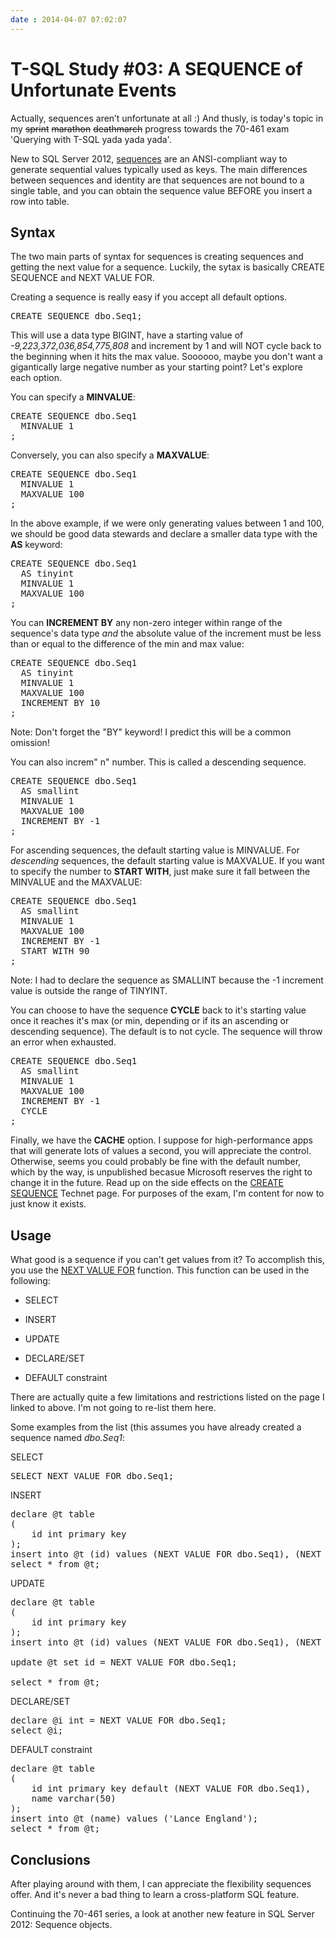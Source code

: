 ```yaml
---
date : 2014-04-07 07:02:07
---
```

# T-SQL Study #03: A SEQUENCE of Unfortunate Events

Actually, sequences aren’t unfortunate at all :) And thusly, is today's topic in my ~~sprint~~ ~~marathon~~ ~~deathmarch~~ progress towards the 70-461 exam 'Querying with T-SQL yada yada yada'.

New to SQL Server 2012, [sequences](http://technet.microsoft.com/en-us/library/ff878058.aspx) are an ANSI-compliant way to generate sequential values typically used as keys. The main differences between sequences and identity are that sequences are not bound to a single table, and you can obtain the sequence value BEFORE you insert a row into table.

## Syntax

The two main parts of syntax for sequences is creating sequences and getting the next value for a sequence. Luckily, the sytax is basically CREATE SEQUENCE and NEXT VALUE FOR.

Creating a sequence is really easy if you accept all default options.

<pre data-enlighter-language="sql">
CREATE SEQUENCE dbo.Seq1;
</pre>

This will use a data type BIGINT, have a starting value of *-9,223,372,036,854,775,808* and increment by 1 and will NOT cycle back to the beginning when it hits the max value. Soooooo, maybe you don't want a gigantically large negative number as your starting point? Let's explore each option.

You can specify a **MINVALUE**:

<pre data-enlighter-language="sql">
CREATE SEQUENCE dbo.Seq1
  MINVALUE 1
;
</pre>

Conversely, you can also specify a **MAXVALUE**:

<pre data-enlighter-language="sql">
CREATE SEQUENCE dbo.Seq1
  MINVALUE 1
  MAXVALUE 100
;
</pre>

In the above example, if we were only generating values between 1 and 100, we should be good data stewards and declare a smaller data type with the **AS** keyword:

<pre data-enlighter-language="sql">
CREATE SEQUENCE dbo.Seq1
  AS tinyint
  MINVALUE 1
  MAXVALUE 100
;
</pre>

You can **INCREMENT BY** any non-zero integer within range of the sequence's data type *and* the absolute value of the increment must be less than or equal to the difference of the min and max value:

<pre data-enlighter-language="sql">
CREATE SEQUENCE dbo.Seq1
  AS tinyint
  MINVALUE 1
  MAXVALUE 100
  INCREMENT BY 10
;
</pre>

Note: Don't forget the "BY" keyword! I predict this will be a common omission!

You can also increm" n" number. This is called a descending sequence.

<pre data-enlighter-language="sql">
CREATE SEQUENCE dbo.Seq1
  AS smallint
  MINVALUE 1
  MAXVALUE 100
  INCREMENT BY -1
;
</pre>
For ascending sequences, the default starting value is MINVALUE. For *descending* sequences, the default starting value is MAXVALUE. If you want to specify the number to **START WITH**, just make sure it fall between the MINVALUE and the MAXVALUE:

<pre data-enlighter-language="sql">
CREATE SEQUENCE dbo.Seq1
  AS smallint
  MINVALUE 1
  MAXVALUE 100
  INCREMENT BY -1
  START WITH 90
;
</pre>

Note: I had to declare the sequence as SMALLINT because the -1 increment value is outside the range of TINYINT.

You can choose to have the sequence **CYCLE** back to it's starting value once it reaches it's max (or min, depending or if its an ascending or descending sequence). The default is to not cycle. The sequence will throw an error when exhausted.

<pre data-enlighter-language="sql">
CREATE SEQUENCE dbo.Seq1
  AS smallint
  MINVALUE 1
  MAXVALUE 100
  INCREMENT BY -1
  CYCLE
;
</pre>

Finally, we have the **CACHE** option. I suppose for high-performance apps that will generate lots of values a second, you will appreciate the control. Otherwise, seems you could probably be fine with the default number, which by the way, is unpublished becasue Microsoft reserves the right to change it in the future. Read up on the side effects on the [CREATE SEQUENCE](http://technet.microsoft.com/en-us/library/ff878091.aspx) Technet page. For purposes of the exam, I'm content for now to just know it exists.

## Usage

What good is a sequence if you can't get values from it? To accomplish this, you use the [NEXT VALUE FOR](http://technet.microsoft.com/en-us/library/ff878370.aspx) function. This function can be used in the following:

- SELECT

- INSERT

- UPDATE

- DECLARE/SET

- DEFAULT constraint

There are actually quite a few limitations and restrictions listed on the page I linked to above. I'm not going to re-list them here.

Some examples from the list (this assumes you have already created a sequence named *dbo.Seq1*:

SELECT

<pre data-enlighter-language="sql">
SELECT NEXT VALUE FOR dbo.Seq1;
</pre>

INSERT

<pre data-enlighter-language="sql">
declare @t table
(
    id int primary key
);
insert into @t (id) values (NEXT VALUE FOR dbo.Seq1), (NEXT VALUE FOR dbo.Seq1);
select * from @t;
</pre>

UPDATE

<pre data-enlighter-language="sql">
declare @t table
(
    id int primary key
);
insert into @t (id) values (NEXT VALUE FOR dbo.Seq1), (NEXT VALUE FOR dbo.Seq1);

update @t set id = NEXT VALUE FOR dbo.Seq1;

select * from @t;
</pre>

DECLARE/SET

<pre data-enlighter-language="sql">
declare @i int = NEXT VALUE FOR dbo.Seq1;
select @i;
</pre>

DEFAULT constraint

<pre data-enlighter-language="sql">
declare @t table
(
    id int primary key default (NEXT VALUE FOR dbo.Seq1),
    name varchar(50)
);
insert into @t (name) values ('Lance England');
select * from @t;
</pre>

## Conclusions

After playing around with them, I can appreciate the flexibility sequences offer. And it's never a bad thing to learn a cross-platform SQL feature.

Continuing the 70-461 series, a look at another new feature in SQL Server 2012: Sequence objects.
